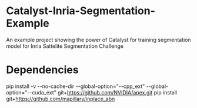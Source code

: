 # Catalyst-Inria-Segmentation-Example
An example project showing the power of Catalyst for training segmentation model for Inria Sattelite Segmentation Challenge

# Dependencies

pip install -v --no-cache-dir --global-option="--cpp_ext" --global-option="--cuda_ext" git+https://github.com/NVIDIA/apex.git
pip install git+https://github.com/mapillary/inplace_abn